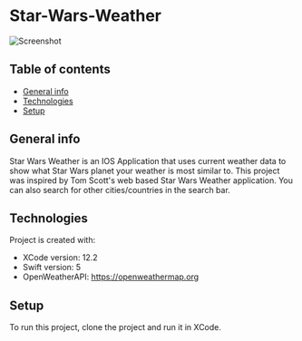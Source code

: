 # Star-Wars-Weather

![Screenshot](screenshot.png)

## Table of contents
* [General info](#general-info)
* [Technologies](#technologies)
* [Setup](#setup)

## General info
Star Wars Weather is an IOS Application that uses current weather data to show what Star Wars planet your weather is most similar to. This project was inspired by Tom Scott's web based Star Wars Weather application. You can also search for other cities/countries in the search bar.
	
## Technologies
Project is created with:
* XCode version: 12.2
* Swift version: 5
* OpenWeatherAPI: https://openweathermap.org
	
## Setup
To run this project, clone the project and run it in XCode.
